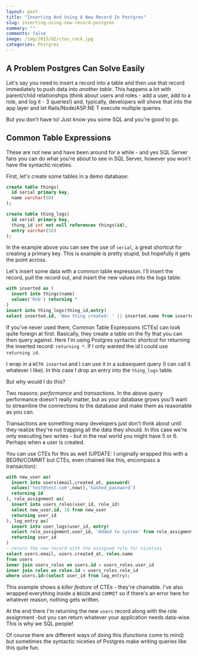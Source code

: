 ```yaml
---
layout: post
title: "Inserting And Using A New Record In Postgres"
slug: inserting-using-new-record-postgres
summary: ""
comments: false
image: /img/2015/02/ctes_rock.jpg
categories: Postgres
---
```


## A Problem Postgres Can Solve Easily

Let's say you need to insert a record into a table and then use that record immediately to push data into *another table*. This happens a lot with parent/child relationships (think about users and roles - add a user, add to a role, and log it - 3 queries!) and, typically, developers will shove that into the app layer and let Rails/Node/ASP.NE T execute multiple queries.

But you don't have to! Just know you some SQL and you're good to go.

## Common Table Expressions

These are not new and have been around for a while - and yes SQL Server fans you can do what you're about to see in SQL Server, however you won't have the syntactic niceties.

First, let's create some tables in a demo database:

```sql
create table things(
  id serial primary key,
  name varchar(50)
);

create table thing_logs(
  id serial primary key,
  thing_id int not null references things(id),
  entry varchar(50)
);
```

In the example above you can see the use of `serial`, a great shortcut for creating a primary key. This is example is pretty stupid, but hopefully it gets the point across.

Let's insert some data with a common table expression. I'll insert the record, pull the record out, and insert the new values into the logs table:

```sql
with inserted as (
  insert into things(name)
  values('Rob') returning *
)
insert into thing_logs(thing_id,entry)
select inserted.id, 'New thing created: ' || inserted.name from inserted;
```

If you've never used them, Common Table Expressions (CTEs) can look quite foreign at first. Basically, they create a table on the fly that you can then query against. Here I'm using Postgres syntactic shortcut for returning the inserted record: `returning *`. If I only wanted the id I could use `returning id`.

I wrap in a `WITH inserted` and I can use it in a subsequent query (I can call it whatever I like). In this case I drop an entry into the `thing_logs` table.

But why would I do this?

Two reasons: *performance* and *transactions*. In the above query performance doesn't really matter, but as your database grows you'll want to streamline the connections to the database and make them as reasonable as you can.

Transactions are something many developers just don't think about until they realize they're not trapping all the data they should. In this case we're only executing two writes - but in the real world you might have 5 or 6. Perhaps when a user is created. 

You can use CTEs for this as well (UPDATE: I originally wrapped this with a BEGIN/COMMIT but CTEs, even chained like this, encompass a transaction):

```sql
with new_user as(
  insert into users(email,created_at, password)
  values('test@test.com',now(),'hashed_password')
  returning id
), role_assignment as(
  insert into users_roles(user_id, role_id)
  select new_user.id, 10 from new_user
  returning user_id
), log_entry as(
  insert into user_logs(user_id, entry)
  select role_assignment.user_id, 'Added to system' from role_assigment
  returning user_id
)
--return the new record with the assigned role for niceties
select users.email, users.created_at, roles.name
from users 
inner join users_roles on users.id = users_roles.user_id
inner join roles on roles.id = users_roles.role_id
where users.id=(select user_id from log_entry);
```

This example shows a *killer feature* of CTEs - they're chainable. I've also wrapped everything inside a `BEGIN` and `COMMIT` so if there's an error here for whatever reason, nothing gets written.

At the end there I'm returning the new `users` record along with the role assignment -but you can return whatever your application needs data-wise. This is why we SQL people!

Of course there are different ways of doing this (functions come to mind) but sometimes the syntactic niceties of Postgres make writing queries like this quite fun.
